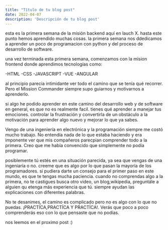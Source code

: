 ```yaml
---
title: "Título de tu blog post"
date: 2022-04-07
description: 'Descripción de tu blog post'
---
```


esta es la primera semana de la misión backend aquí en lauch X. hasta este punto hemos aprendido muchas cosas.
la primera semana nos ddedicamos a aprender un poco de programacion con python y del proceso de desarrollo de software.

una vez terminada esta primera semana, comenzamos con la mision frontend donde aprendimos tecnologías como:

-HTML
-CSS
-JAVASCRIPT
-VUE
-ANGULAR

al principio parecía intimidante ver todo el camino que se tenía qué recorrer. Pero el Mission Commander siempre supo guiarnos y motivarnos a aprenderlo.

si algo he podido aprender en este camino del desarrollo web y de software en general, es que no es realmente facil. tienes qué aprender a manejar tus emociones. 
controlar la frustración y convertirla de un obstáculo a la motivación para aprender algo nuevo y mejorar lo que ya sabes.

Vengo de una ingeniería en electrónica y la programación siempre me costó mucho trabajo. No entendía nada de lo que estaba haciendo 
y era imponente ver que mis compañeros parecpian comprender todo a la primera. Creo que me había convencido que simplemente no podía programar. 

posiblemente tú estés en una situación parecida, ya sea que vengas de una ingeniaría o no. creeme que es algo por lo que pasan la mayoría de los programadores.
si pudiera darte un consejo para el primer paso en este mundo, es que te tengas mucha paciencia. cuando no comprendas algo a la primera, no te castigues busca 
otro video, un blog,wikipedia, preguntále a alguien qu etenga más experiencia que tú. siempre ayudan las explicaciones con diferentes palabras.

No te desanimes, el camino es complicado pero no es algo con lo que no puedas. ¡PRACTÍCA,PRACTÍCA Y PRACTÍCA!. Verás que poco a poco comprenderás eso con lo que pensaste
que no podías.

nos leemos en el proximo post :)
